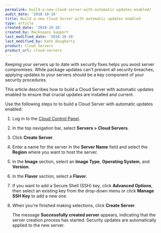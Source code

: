 ```yaml
---
permalink: build-a-new-cloud-server-with-automatic-updates-enabled/
audit_date: '2018-10-16'
title: Build a new Cloud Server with automatic updates enabled
type: article
created_date: '2018-10-16'
created_by: Rackspace Support
last_modified_date: '2018-10-16'
last_modified_by: Kate Dougherty
product: Cloud Servers
product_url: cloud-servers
---
```


Keeping your servers up to date with security fixes helps you avoid server
compromises. While package updates can't prevent all security breaches,
applying updates to your servers should be a key component of your security
procedures.

This article describes how to build a Cloud Server with automatic updates
enabled to ensure that crucial updates are installed and current.

Use the following steps to to build a Cloud Server with
automatic updates enabled:

1. Log in to the [Cloud Control Panel](http://mycloud.rackspace.com).
2. In the top navigation bar, select **Servers > Cloud Servers**.
3. Click **Create Server**.
4. Enter a name for the server in the **Server Name** field and select the
   **Region** where you want to host the server.
5. In the **Image** section, select an **Image Type**, **Operating System**,
   and **Version**.
6. In the **Flavor** section, select a **Flavor**.
7. If you want to add a Secure Shell (SSH) key, click **Advanced Options**,
   then select an existing key from the drop-down menu or click **Manage SSH
   Key** to add a new one.
7. When you're finished making selections, click **Create Server**.

    The message **Successfully created server** appears, indicating that the
    server creation process has started. Security updates are automatically
    applied to the new server.

